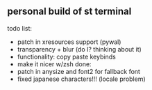 ## personal build of st terminal
todo list:
- patch in xresources support (pywal) 
- transparency + blur (do I? thinking about it)
- functionality: copy paste keybinds
- make it nicer w/zsh
done: 
- patch in anysize and font2 for fallback font
- fixed japanese characters!!! (locale problem)
